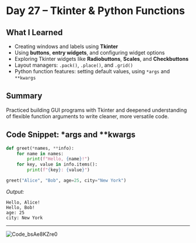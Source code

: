 # Day 27 – Tkinter & Python Functions

## What I Learned

* Creating windows and labels using **Tkinter**
* Using **buttons**, **entry widgets**, and configuring widget options
* Exploring Tkinter widgets like **Radiobuttons**, **Scales**, and **Checkbuttons**
* Layout managers: `.pack()`, `.place()`, and `.grid()`
* Python function features: setting default values, using `*args` and `**kwargs`

## Summary

Practiced building GUI programs with Tkinter and deepened understanding of flexible function arguments to write cleaner, more versatile code.

## Code Snippet: \*args and \*\*kwargs

```python
def greet(*names, **info):
    for name in names:
        print(f"Hello, {name}!")
    for key, value in info.items():
        print(f"{key}: {value}")

greet("Alice", "Bob", age=25, city="New York")
```

*Output:*

```
Hello, Alice!
Hello, Bob!
age: 25
city: New York
```
---


![Code_bsAe8KZre0](https://github.com/user-attachments/assets/a1e94a69-e242-4291-b4f1-569ce84f9578)
